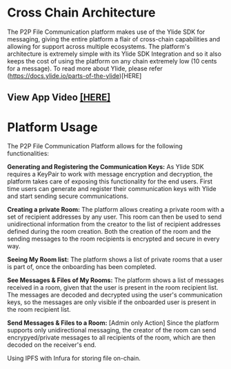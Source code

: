 # Cross Chain Architecture
The P2P File Communication platform makes use of the Ylide SDK for messaging, giving the entire platform a flair of cross-chain capabilities and allowing for support across multiple ecosystems. The platform's architecture is extremely simple with its Ylide SDK Integration and so it also keeps the cost of using the platform on any chain extremely low (10 cents for a message). To read more about Ylide, please refer (https://docs.ylide.io/parts-of-the-ylide)[HERE]

## View App Video [[HERE]](https://youtu.be/eg0IADy75Ys)

# Platform Usage
The P2P File Communication Platform allows for the following functionalities:

**Generating and Registering the Communication Keys:** As Ylide SDK requires a KeyPair to work with message encryption and decryption, the platform takes care of exposing this functionality for the end users. First time users can generate and register their communication keys with Ylide and start sending secure communications.

**Creating a private Room:** The platform allows creating a private room with a set of recipient addresses by any user. This room can then be used to send unidirectional information from the creator to the list of recipient addresses defined during the room creation. Both the creation of the room and the sending messages to the room recipients is encrypted and secure in every way.

**Seeing My Room list:** The platform shows a list of private rooms that a user is part of, once the onboarding has been completed.

**See Messages & Files of My Rooms:** The platform shows a list of messages received in a room, given that the user is present in the room recipient list. The messages are decoded and decrypted using the user's communication keys, so the messages are only visible if the onboarded user is present in the room recipient list.

**Send Messages & Files to a Room:** [Admin only Action] Since the platform supports only unidirectional messaging, the creator of the room can send encrypyed/private messages to all recipients of the room, which are then decoded on the receiver's end.

Using IPFS with Infura for storing file on-chain.
